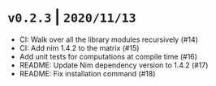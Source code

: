 # `v0.2.3` | `2020/11/13`

- CI: Walk over all the library modules recursively (#14)
- CI: Add nim 1.4.2 to the matrix (#15)
- Add unit tests for computations at compile time (#16)
- README: Update Nim dependency version to 1.4.2 (#17)
- README: Fix installation command (#18)
